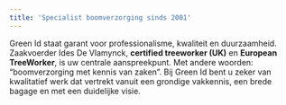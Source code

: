 ```yaml
---
title: 'Specialist boomverzorging sinds 2001'
---
```

Green Id staat garant voor professionalisme, kwaliteit en duurzaamheid. Zaakvoerder Ides De Vlamynck, **certified treeworker (UK)** en **European TreeWorker**, is uw centrale aanspreekpunt. Met andere woorden: “boomverzorging met kennis van zaken”. Bij Green Id bent u zeker van kwalitatief werk dat vertrekt vanuit een grondige vakkennis, een brede bagage en met een duidelijke visie. 
